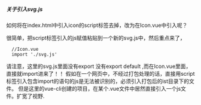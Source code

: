 ##### 关于引入svg.js

如何将在index.html中引入icon的script标签去掉，改为在Icon.vue中引入呢？

很简单，把script标签引入的js赋值粘贴到一个新的svg.js中，然后重点来了，

```
  //Icon.vue
  import './svg.js'

```
请注意，这里的svg.js里面没有export 没有export default ,而在Icon.vue里面，直接就import进来了！！
假如在一个网页中，不经过打包处理的话，直接用script标签引入包含import的语句的js是无法被识别的，必须引入打包后的ist目录下的文件。
但是这里的vue-cli创建的项目，在某个.vue文件中居然直接引入一个js文件。扩宽了视野.